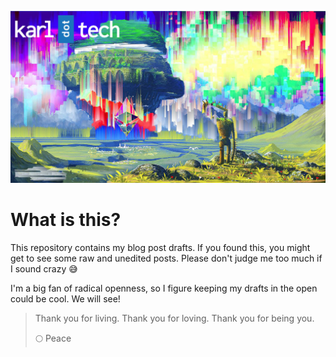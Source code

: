 ![Fun image](/images/ethereum-rainbow.jpg)

# What is this?
This repository contains my blog post drafts. If you found this, you
might get to see some raw and unedited posts. Please don't judge me too much 
if I sound crazy 😅

I'm a big fan of radical openness, so I figure keeping my drafts in the
open could be cool. We will see!

> Thank you for living. Thank you for loving. Thank you for being you.
> 
> 🌕 Peace 
